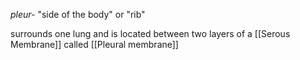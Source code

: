 *pleur-* "side of the body" or "rib"

surrounds one lung and is located between two layers of a [[Serous Membrane]] called [[Pleural membrane]]
